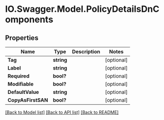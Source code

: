 # IO.Swagger.Model.PolicyDetailsDnComponents
## Properties

Name | Type | Description | Notes
------------ | ------------- | ------------- | -------------
**Tag** | **string** |  | [optional] 
**Label** | **string** |  | [optional] 
**Required** | **bool?** |  | [optional] 
**Modifiable** | **bool?** |  | [optional] 
**DefaultValue** | **string** |  | [optional] 
**CopyAsFirstSAN** | **bool?** |  | [optional] 

[[Back to Model list]](../README.md#documentation-for-models) [[Back to API list]](../README.md#documentation-for-api-endpoints) [[Back to README]](../README.md)

